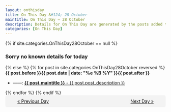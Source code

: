 ```yaml
---
layout: onthisday
title: On This Day &#124; 28 October
maintitle: On This Day — 28 October
description: Details for On This Day are generated by the posts added to the website so the content is subject to changes/updates over time.
categories: [On This Day]
---
```


{% if site.categories.OnThisDay28October == null %}
<h3>Sorry no known details for today</h3>
{% else %}
{% for post in site.categories.OnThisDay28October reversed %}
<strong>{{ post.before }}{{ post.date | date: "%e %B %Y" }}{{ post.after }}</strong>
<ul>
<li> ——: <a class="{{ post.class }}" href="{{ post.url }}"><strong>{{ post.maintitle }}</strong> - {{ post.post_description }}</a></li>
</ul>
{% endfor %}
{% endif %}
<br />
<div style="background-color: #f3f3f3; padding: 10px; border-radius: 5px; text-align: center; display: flex; justify-content: space-evenly;">
<a href="/onthisday/10/10-27">« Previous Day</a>
<span style="visibility:hidden;">[ Visit Leap Year February 29 ]</span>
<a href="/onthisday/10/10-29">Next Day »</a>
</div>
